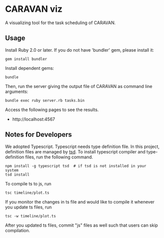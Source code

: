 # CARAVAN viz

A visualizing tool for the task scheduling of CARAVAN.

## Usage

Install Ruby 2.0 or later. If you do not have 'bundler' gem, please install it:

```
gem install bundler
```

Install dependent gems:

```
bundle
```

Then, run the server giving the output file of CARAVAN as command line arguments:

```
bundle exec ruby server.rb tasks.bin
```

Access the following pages to see the results.

- http://localhost:4567

## Notes for Developers

We adopted Typescript. Typescript needs type definition file.
In this project, definition files are managed by [tsd](https://github.com/Definitelytyped/tsd).
To install typescript compiler and type-definition files, run the following command.

```
npm install -g typescript tsd  # if tsd is not installed in your system
tsd install
```

To compile ts to js, run

```
tsc timeline/plot.ts
```

If you monitor the changes in ts file and would like to compile it whenever you update ts files, run

```
tsc -w timeline/plot.ts
```

After you updated ts files, commit "js" files as well such that users can skip compilation.
